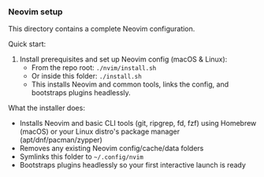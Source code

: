 ### Neovim setup

This directory contains a complete Neovim configuration.

Quick start:

1. Install prerequisites and set up Neovim config (macOS & Linux):
   - From the repo root: `./nvim/install.sh`
   - Or inside this folder: `./install.sh`
   - This installs Neovim and common tools, links the config, and bootstraps plugins headlessly.

What the installer does:

- Installs Neovim and basic CLI tools (git, ripgrep, fd, fzf) using Homebrew (macOS) or your Linux distro's package manager (apt/dnf/pacman/zypper)
- Removes any existing Neovim config/cache/data folders
- Symlinks this folder to `~/.config/nvim`
- Bootstraps plugins headlessly so your first interactive launch is ready
